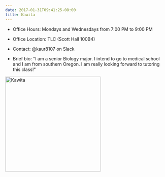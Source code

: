 ```yaml
---
date: 2017-01-31T09:41:25-08:00
title: Kawita
---
```


- Office Hours:  Mondays and Wednesdays from 7:00 PM to 9:00 PM
- Office Location:  TLC (Scott Hall 100B4)
- Contact: @kaur8107 on Slack

- Brief bio:  "I am a senior Biology major. I intend to go to medical school and I am from southern Oregon. I am really looking forward to tutoring this class!"  

<img src="http://ismayc.github.io/soc301_s2017/img/kawita.jpg" alt="Kawita" style="width:300px">
